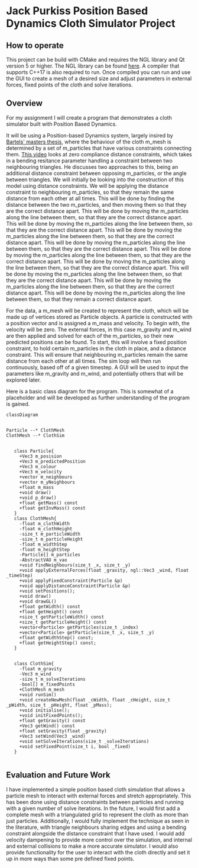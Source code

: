 # Jack Purkiss Position Based Dynamics Cloth Simulator Project

## How to operate

This project can be build with CMake and requires the NGL library and Qt version 5 or higher. The NGL library can be found [here](https://github.com/NCCA/NGL). A compiler that supports C++17 is also required to run. Once compiled you can run and use the GUI to create a mesh of a desired size and adjust parameters in external forces, fixed points of the cloth and solve iterations.

## Overview

For my assignment I will create a program that demonstrates a cloth simulator built with Position Based Dynamics.

It will be using a Position-based Dynamics system, largely insired by [Bartels' masters thesis](https://nccastaff.bournemouth.ac.uk/jmacey/MastersProject/MSc15/03Pieterjan/thesis.pdf),  where the behaviour of the cloth m_mesh is determined by a set of m_particles that have various constraints connecting them. [This video](https://www.youtube.com/watch?m_v=z5oWopN39OU&ab_channel=TenMinutePhysics) looks at zero compliance distance constraints, which takes in a bending resitance parameter handling a constraint between two neighbouring triangles. He discusses two approaches to this, being an additional distance constraint between opposing m_particles, or the angle between triangles. We will initially be looking into the construction of this model using distance constraints. We will be applying the distance constraint to neighbouring m_particles, so that they remain the same distance from each other at all times. This will be done by finding the distance between the two m_particles, and then moving them so that they are the correct distance apart. This will be done by moving the m_particles along the line between them, so that they are the correct distance apart. This will be done by moving the m_particles along the line between them, so that they are the correct distance apart. This will be done by moving the m_particles along the line between them, so that they are the correct distance apart. This will be done by moving the m_particles along the line between them, so that they are the correct distance apart. This will be done by moving the m_particles along the line between them, so that they are the correct distance apart. This will be done by moving the m_particles along the line between them, so that they are the correct distance apart. This will be done by moving the m_particles along the line between them, so that they are the correct distance apart. This will be done by moving the m_particles along the line between them, so that they are the correct distance apart. This will be done by moving the m_particles along the line between them, so that they remain a correct distance apart. 

For the data, a m_mesh will be created to represent the cloth, which will be made up of vertices stored as Particle objects. A particle is constructed with a position vector and is assigned a m_mass and velocity. To begin with, the velocity will be zero. The external forces, in this case m_gravity and m_wind are then applied and solved for each of the m_particles, so their new predicted positions can be found. To start, this will involve a fixed position constraint, to hold certain m_particles in the cloth in place, and a distance constraint. This will ensure that neighbouring m_particles remain the same distance from each other at all times. The sim loop will then run continuously, based off of a given timestep. A GUI will be used to input the parameters like m_gravity and m_wind, and potentially others that will be explored later.

Here is a basic class diagram for the program. This is somewhat of a placeholder and will be developed as further understanding of the program is gained.

```mermaid
classDiagram


Particle --* ClothMesh
ClothMesh --* ClothSim


   class Particle{
     +Vec3 m_posision
     +Vec3 m_predictedPosition
     +Vec3 m_colour
     +Vec3 m_velocity
     +vector m_neighbours
     +vector m_yNeighbours
     +float m_mass
     +void draw()
     +void p_draw()
     +float getMass() const
	 +float getInvMass() const
   }
   class ClothMesh{
     -float m_clothWidth
     -float m_clothHeight
     -size_t m_particleWidth
     -size_t m_particleHeight
     -float m_widthStep
     -float m_heightStep
     -Particle[] m_particles
     -AbstractVAO m_vao
     +void findNeighbours(size_t _x, size_t _y)
     +void applyExternalForces(float _gravity, ngl::Vec3 _wind, float _timeStep)
     +void applyFixedConstraint(Particle &p)
     +void applyDistanceConstraint(Particle &p)
     +void setPositions();
     +void draw()
     +void drawGL()
     +float getWidth() const
     +float getHeight() const
     +size_t getParticleWidth() const
     +size_t getParticleHeight() const
     +vector<Particle> getParticles(size_t _index)
     +vector<Particle> getParticle(size_t _x, size_t _y)  
     +float getWidthStep() const;
     +float getHeightStep() const;
   }


   class ClothSim{     
     -float m_gravity
     -Vec3 m_wind
     -size_t m_solveIterations
     -bool[] m_fixedPoints
     +ClothMesh m_mesh
     +void runSim()
     +void createNewMesh(float _cWidth, float _cHeight, size_t _pWidth, size_t _pHeight, float _pMass);
     +void initialise();
     +void initFixedPoints();
     +float getGravity() const
     +Vec3 getWind() const
     +float setGravity(float _gravity)
     +Vec3 setWind(Vec3 _wind)
     +void setSolveIterations(size_t _solveIterations)
     +void setFixedPoint(size_t i, bool _fixed)
   }


```

## Evaluation and Future Work

I have implemented a simple position based cloth simulation that allows a particle mesh to interact with external forces and stretch appropriately. This has been done using distance constraints between particles and running with a given number of solve iterations. In the future, I would first add a complete mesh with a triangulated grid to represent the cloth as more than just particles. Additionally, I would fully implement the technique as seen in the literature, with triangle neighbours sharing edges and using a bending constraint alongside the distance constraint that I have used. I would add velocity dampening to provide more control over the simulation, and internal and external collisions to make a more accurate simulator. I would also provide functionality for the user to interact with the cloth directly and set it up in more ways than some pre defined fixed points.